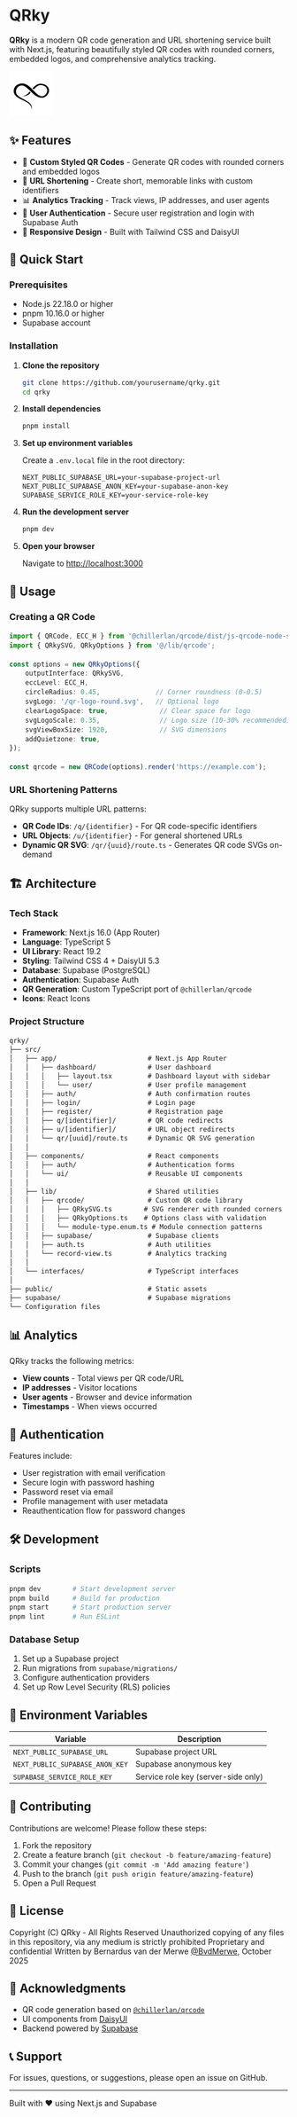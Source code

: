 # QRky

**QRky** is a modern QR code generation and URL shortening service built with Next.js, featuring beautifully styled QR codes with rounded corners, embedded logos, and comprehensive analytics tracking.

![QRky Logo](public/qr-logo-round.svg)

## ✨ Features

- 🎨 **Custom Styled QR Codes** - Generate QR codes with rounded corners and embedded logos
- 🔗 **URL Shortening** - Create short, memorable links with custom identifiers
- 📊 **Analytics Tracking** - Track views, IP addresses, and user agents
- 🔐 **User Authentication** - Secure user registration and login with Supabase Auth
- 📱 **Responsive Design** - Built with Tailwind CSS and DaisyUI

## 🚀 Quick Start

### Prerequisites

- Node.js 22.18.0 or higher
- pnpm 10.16.0 or higher
- Supabase account

### Installation

1. **Clone the repository**
   ```bash
   git clone https://github.com/yourusername/qrky.git
   cd qrky
   ```

2. **Install dependencies**
   ```bash
   pnpm install
   ```

3. **Set up environment variables**
   
   Create a `.env.local` file in the root directory:
   ```env
   NEXT_PUBLIC_SUPABASE_URL=your-supabase-project-url
   NEXT_PUBLIC_SUPABASE_ANON_KEY=your-supabase-anon-key
   SUPABASE_SERVICE_ROLE_KEY=your-service-role-key
   ```

4. **Run the development server**
   ```bash
   pnpm dev
   ```

5. **Open your browser**
   
   Navigate to [http://localhost:3000](http://localhost:3000)

## 📖 Usage

### Creating a QR Code

```typescript
import { QRCode, ECC_H } from '@chillerlan/qrcode/dist/js-qrcode-node-src.cjs';
import { QRkySVG, QRkyOptions } from '@/lib/qrcode';

const options = new QRkyOptions({
    outputInterface: QRkySVG,
    eccLevel: ECC_H,
    circleRadius: 0.45,              // Corner roundness (0-0.5)
    svgLogo: '/qr-logo-round.svg',   // Optional logo
    clearLogoSpace: true,             // Clear space for logo
    svgLogoScale: 0.35,               // Logo size (10-30% recommended)
    svgViewBoxSize: 1920,             // SVG dimensions
    addQuietzone: true,
});

const qrcode = new QRCode(options).render('https://example.com');
```

### URL Shortening Patterns

QRky supports multiple URL patterns:

- **QR Code IDs**: `/q/{identifier}` - For QR code-specific identifiers
- **URL Objects**: `/u/{identifier}` - For general shortened URLs
- **Dynamic QR SVG**: `/qr/{uuid}/route.ts` - Generates QR code SVGs on-demand

## 🏗️ Architecture

### Tech Stack

- **Framework**: Next.js 16.0 (App Router)
- **Language**: TypeScript 5
- **UI Library**: React 19.2
- **Styling**: Tailwind CSS 4 + DaisyUI 5.3
- **Database**: Supabase (PostgreSQL)
- **Authentication**: Supabase Auth
- **QR Generation**: Custom TypeScript port of `@chillerlan/qrcode`
- **Icons**: React Icons

### Project Structure

```
qrky/
├── src/
│   ├── app/                       # Next.js App Router
│   │   ├── dashboard/             # User dashboard
│   │   │   ├── layout.tsx         # Dashboard layout with sidebar
│   │   │   └── user/              # User profile management
│   │   ├── auth/                  # Auth confirmation routes
│   │   ├── login/                 # Login page
│   │   ├── register/              # Registration page
│   │   ├── q/[identifier]/        # QR code redirects
│   │   ├── u/[identifier]/        # URL object redirects
│   │   └── qr/[uuid]/route.ts     # Dynamic QR SVG generation
│   │
│   ├── components/                # React components
│   │   ├── auth/                  # Authentication forms
│   │   └── ui/                    # Reusable UI components
│   │
│   ├── lib/                       # Shared utilities
│   │   ├── qrcode/                # Custom QR code library
│   │   │   ├── QRkySVG.ts        # SVG renderer with rounded corners
│   │   │   ├── QRkyOptions.ts    # Options class with validation
│   │   │   └── module-type.enum.ts # Module connection patterns
│   │   ├── supabase/              # Supabase clients
│   │   ├── auth.ts                # Auth utilities
│   │   └── record-view.ts         # Analytics tracking
│   │
│   └── interfaces/                # TypeScript interfaces
│
├── public/                        # Static assets
├── supabase/                      # Supabase migrations
└── Configuration files
```

## 📊 Analytics

QRky tracks the following metrics:
- **View counts** - Total views per QR code/URL
- **IP addresses** - Visitor locations
- **User agents** - Browser and device information
- **Timestamps** - When views occurred

## 🔐 Authentication

Features include:
- User registration with email verification
- Secure login with password hashing
- Password reset via email
- Profile management with user metadata
- Reauthentication flow for password changes

## 🛠️ Development

### Scripts

```bash
pnpm dev        # Start development server
pnpm build      # Build for production
pnpm start      # Start production server
pnpm lint       # Run ESLint
```

### Database Setup

1. Set up a Supabase project
2. Run migrations from `supabase/migrations/`
3. Configure authentication providers
4. Set up Row Level Security (RLS) policies

## 📝 Environment Variables

| Variable | Description |
|----------|-------------|
| `NEXT_PUBLIC_SUPABASE_URL` | Supabase project URL |
| `NEXT_PUBLIC_SUPABASE_ANON_KEY` | Supabase anonymous key |
| `SUPABASE_SERVICE_ROLE_KEY` | Service role key (server-side only) |

## 🤝 Contributing

Contributions are welcome! Please follow these steps:

1. Fork the repository
2. Create a feature branch (`git checkout -b feature/amazing-feature`)
3. Commit your changes (`git commit -m 'Add amazing feature'`)
4. Push to the branch (`git push origin feature/amazing-feature`)
5. Open a Pull Request

## 📄 License

Copyright (C) QRky - All Rights Reserved
Unauthorized copying of any files in this repository, via any medium is strictly prohibited
Proprietary and confidential
Written by Bernardus van der Merwe [@BvdMerwe](https://github.com/BvdMerwe), October 2025

## 🙏 Acknowledgments

- QR code generation based on [`@chillerlan/qrcode`](https://github.com/chillerlan/js-qrcode)
- UI components from [DaisyUI](https://daisyui.com/)
- Backend powered by [Supabase](https://supabase.com/)

## 📞 Support

For issues, questions, or suggestions, please open an issue on GitHub.

---

Built with ❤️ using Next.js and Supabase
